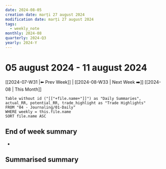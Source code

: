 ```yaml
---
date: 2024-08-05
creation date: marți 27 august 2024
modification date: marți 27 august 2024
tags:
  - weekly_note
monthly: 2024-08
quarterly: 2024-Q3
yearly: 2024-Y
---
```

# 05 august 2024 - 11 august 2024

[[2024-07-W31 |⬅️ Prev Week]] | [[2024-08-W33 | Next Week ➡️]] 
[[2024-08 | This Month]]


```dataview
Table without id ("[["+file.name+"]]") as "Daily Summaries", actual_RR, potential_RR, trade_highlight as "Trade Highlights"
FROM "04 - Journaling/01-Daily"
WHERE weekly = this.file.name
SORT file.name ASC
```




## End of week summary
- 

**Summarised summary**
- 

